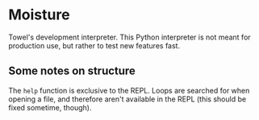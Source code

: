 # Moisture
Towel's development interpreter. This Python interpreter is not meant for production use, but rather to test new features fast. 

## Some notes on structure
The `help` function is exclusive to the REPL. Loops are searched for when opening a file, and therefore aren't available in the REPL (this should be fixed sometime, though).

